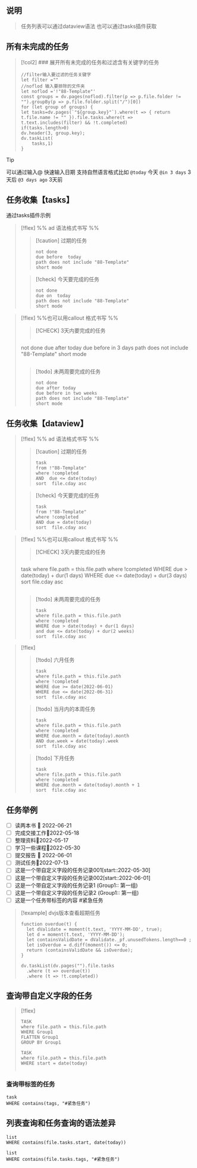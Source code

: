 ---
---

## 说明
> 任务列表可以通过dataview语法 也可以通过tasks插件获取

## 所有未完成的任务

> [!col2] ### 展开所有未完成的任务和过滤含有关键字的任务
> ```dataviewjs
> //filter输入要过滤的任务关键字
> let filter =""
> //noflod 输入要排除的文件夹
> let noflod ='!"88-Template"'
> const groups = dv.pages(noflod).filter(p => p.file.folder != "").groupBy(p => p.file.folder.split("/")[0])
> for (let group of groups) {
> let tasks=dv.pages(`"${group.key}"`).where(t => { return t.file.name != "" }).file.tasks.where(t => t.text.includes(filter) && !t.completed)
> if(tasks.length>0)
> dv.header(3, group.key);
> dv.taskList(
>     tasks,1)
> }
> 
> ```

> [!tip]
> 可以通过输入@ 快速输入日期 支持自然语言格式比如
> `@today` 今天
> `@in 3 days`  3天后
> `@3 days ago`  3天前


## 任务收集【tasks】
通过tasks插件示例
> [!flex]
> %% ad 语法格式书写 %%
> > [!caution] 过期的任务
> > 
> > ```tasks
> > not done
> > due before  today
> > path does not include "88-Template"
> > short mode
> > ```
> > 
> 
> > [!check] 今天要完成的任务
> > 
> > ```tasks
> > not done
> > due on  today 
> > path does not include "88-Template"
> > short mode
> > ```

> [!flex]
> %%也可以用callout 格式书写 %%
> > [!CHECK] 3天内要完成的任务
> > ```tasks
> not done 
> due after today
> due before in 3 days 
> path does not include "88-Template"
> short mode
> >```
> 
> 
> 
> > [!todo] 未两周要完成的任务
> > ```tasks
> > not done 
> > due after today
> > due before in two weeks
> > path does not include "88-Template"
> > short mode
> > 
> > ```
> 



## 任务收集【dataview】

> [!flex]
> %% ad 语法格式书写 %%
> > [!caution] 过期的任务
> > 
> > ```dataview
> > task
> > from !"88-Template"
> > where !completed
> > AND  due <= date(today)
> > sort  file.cday asc
> > ```
> > 
> 
> > [!check] 今天要完成的任务
> > 
> > ```dataview
> > task
> > from !"88-Template"
> > where !completed
> > AND due = date(today)
> > sort  file.cday asc
> > ```

> [!flex]
> %%也可以用callout 格式书写 %%
> > [!CHECK] 3天内要完成的任务
> > ```dataview
> task
> where file.path = this.file.path 
> where !completed
> WHERE due > date(today) + dur(1 days)
> WHERE due <= date(today) + dur(3 days)
> sort  file.cday asc
> >```
> 
> 
> 
> > [!todo] 未两周要完成的任务
> > ```dataview
> > task
> > where file.path = this.file.path 
> > where !completed
> > WHERE due > date(today) + dur(1 days)
> > and due <= date(today) + dur(2 weeks)
> > sort  file.cday asc
> > ```
> 

> [!flex]
> > [!todo] 六月任务
> > ```dataview
> > task
> > where file.path = this.file.path 
> > where !completed
> > WHERE due >= date(2022-06-01) 
> > WHERE due <= date(2022-06-31) 
> > sort  file.cday asc
> > ```
> 
> > [!todo] 当月内的本周任务
> > ```dataview
> > task
> > where file.path = this.file.path 
> > where !completed
> > WHERE due.month = date(today).month 
> > AND due.week = date(today).week
> > sort  file.cday asc
> > ```
> 
> > [!todo] 下月任务
> > ```dataview
> > task
> > where file.path = this.file.path 
> > where !completed
> > WHERE due.month = date(today).month + 1 
> > sort  file.cday asc
> > ```


## 任务举例
- [ ] 读两本书 📅 2022-06-21
- [ ] 完成交接工作📅2022-05-18 
- [ ] 整理资料📅2022-05-17 
- [ ] 学习一些课程📅2022-05-30
- [ ] 提交报告 📅 2022-06-01 
- [ ] 测试任务📅2022-07-13
- [ ] 这是一个带自定义字段的任务记录001[start::2022-05-30]
- [ ] 这是一个带自定义字段的任务记录002[start::2022-06-01]
- [ ] 这是一个带自定义字段的任务记录1 (Group1::  第一组) 
- [ ] 这是一个带自定义字段的任务记录2 (Group1::  第一组) 
- [ ] 这是一个任务带标签的内容 #紧急任务
> [!example] dvjs版本查看超期任务
> 
> ```dataviewjs
> function overdue(t) {
>   let dValidate = moment(t.text, 'YYYY-MM-DD', true);
>   let d = moment(t.text, 'YYYY-MM-DD');
>   let containsValidDate = dValidate._pf.unusedTokens.length==0 ;
>   let isOverdue = d.diff(moment()) <= 0;
>   return (containsValidDate && isOverdue);
> }
> 
> dv.taskList(dv.pages("").file.tasks
> 	.where (t => overdue(t))
> 	.where (t => !t.completed))
> 
> ```

## 查询带自定义字段的任务
> [!flex]
> 
> ```dataview
> TASK 
> where file.path = this.file.path  
> WHERE Group1 
> FLATTEN Group1 
> GROUP BY Group1 
> ```
> 
> ```dataview
> TASK
> where file.path = this.file.path  
> WHERE start = date(today)
> 
> 
> ```

### 查询带标签的任务

```dataview
task
WHERE contains(tags, "#紧急任务")
```

## 列表查询和任务查询的语法差异
```dataview
list
WHERE contains(file.tasks.start, date(today))
```

```dataview
list
WHERE contains(file.tasks.tags, "#紧急任务")
```


